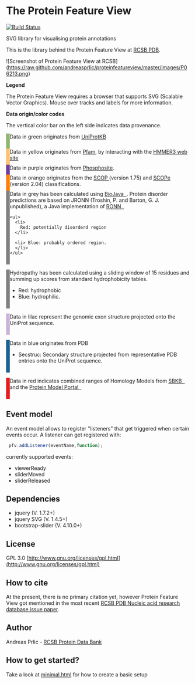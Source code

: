 # The Protein Feature View

[![Build Status](https://travis-ci.org/andreasprlic/proteinfeatureview.svg?branch=master)](https://travis-ci.org/andreasprlic/proteinfeatureview)

SVG library for visualising protein annotations

This is the library behind the Protein Feature View at [RCSB PDB](http://www.rcsb.org/pdb/protein/P06213).

![Screenshot of Protein Feature View at RCSB]
(https://raw.github.com/andreasprlic/proteinfeatureview/master/images/P06213.png)


<strong>Legend</strong>

The Protein Feature View requires a browser that supports SVG (Scalable Vector Graphics). Mouse over tracks and labels for more information.

<b>Data origin/color codes</b> <br/>

The vertical color bar on the left side indicates data provenance.

<div style="border-left:10px solid #8eb26e ; padding-bottom: 10px;">

  Data in green originates from
  <a href="http://www.uniprot.org" target="_new">UniProtKB</a>

</div>

<div style="border-left:10px solid #fdbf6f; padding-bottom: 10px;">  
  Data in yellow originates from
  <a href="http://pfam.sanger.ac.uk" target="_new">Pfam</a>,
  by interacting with the <a href="http://hmmer.janelia.org/" target="_new">HMMER3 web site</a>
</div>

<div style="border-left:10px solid #6a3d9a; padding-bottom: 10px;">
  Data in purple originates from
  <a href="http://www.phosphosite.org" target="_new">Phosphosite</a>.
</div>

<div style="border-left:10px solid #ff7f00;padding-bottom: 10px;">
  Data in orange originates from
  the <a href="http://scop.mrc-lmb.cam.ac.uk/scop/">SCOP </a> (version 1.75)
  and <a href="http://scop.berkeley.edu">SCOPe</a> (version 2.04) classifications.
</div>

<div style="border-left:10px solid grey; padding-bottom: 10px;">
  Data in grey has been calculated using <a href="http://www.biojava.org" target="_new">BioJava <span class='iconSet-main icon-external' title='Link to UniProtKB entry. '>&nbsp;</span></a>.
  Protein disorder predictions are based on JRONN (Troshin, P.  and Barton, G. J. unpublished), a Java implementation of
  <a href="http://www.ncbi.nlm.nih.gov/pubmed/15947016" target="_new">RONN
    <span class='iconSet-main icon-external' title='Link to UniProtKB entry. '>&nbsp;</span></a>

    <ul>
      <li>
        Red: potentially disorderd region
      </li>

      <li> Blue: probably ordered region.
      </li>
    </ul>
  </div>
</div>

<div style="border-left:10px solid grey; padding-bottom: 10px;">

  Hydropathy has been calculated using a sliding window of 15 residues and summing up scores from standard hydrophobicity tables.
  <ul>
    <li>
      Red: hydrophobic
    </li>
    <li>
      Blue: hydrophilic.
    </li>
  </ul>

</div>

<div style="border-left:10px solid #cab2d6;padding-bottom: 10px; margin-right: 10px;">

  Data in lilac represent the genomic exon structure projected onto the UniProt sequence.

</div>

<div style="border-left:10px solid #196090; padding-bottom: 10px;">

  Data in blue originates from PDB

  * Secstruc: Secondary structure projected from representative
  PDB entries onto the UniProt sequence.

</div>

<div style="border-left:10px solid #e31a1c; padding-bottom: 10px;">

  Data in red indicates combined ranges of Homology Models from
  <a href="http://www.sbkb.org" target="_new">SBKB
    <span class='iconSet-main icon-external' title='Link to UniProtKB entry. '>&nbsp;</span>
  </a> and the
  <a href="http://www.proteinmodelportal.org" target="_new">Protein Model Portal
    <span class='iconSet-main icon-external' title='Link to UniProtKB entry. '>&nbsp;</span>
  </a>

</div>

## Event model

An event model allows to register "listeners" that get triggered when certain events occur. A listener can get registered with:

```javascript
 pfv.addListener(eventName,function);
```

currently supported events:

 * viewerReady
 * sliderMoved
 * sliderReleased

## Dependencies

* jquery (V. 1.7.2+)
* jquery SVG (V. 1.4.5+)
* bootstrap-slider (V. 4.10.0+)

## License

GPL 3.0 [http://www.gnu.org/licenses/gpl.html](http://www.gnu.org/licenses/gpl.html)

## How to cite

At the present, there is no primary citation yet, however Protein Feature View got mentioned in the most recent [RCSB PDB Nucleic acid research database issue paper](http://nar.oxfordjournals.org/content/43/D1/D345.full).

## Author

Andreas Prlic - [RCSB Protein Data Bank](http://www.rcsb.org)

## How to get started?

Take a look at [minimal.html](minimal.html) for how to create a basic setup
